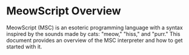 # MeowScript Overview

MeowScript (MSC) is an esoteric programming language with a syntax inspired by the sounds made by cats: "meow," "hiss," and "purr." This document provides an overview of the MSC interpreter and how to get started with it.
